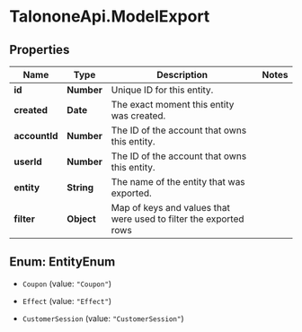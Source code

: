 # TalononeApi.ModelExport

## Properties
Name | Type | Description | Notes
------------ | ------------- | ------------- | -------------
**id** | **Number** | Unique ID for this entity. | 
**created** | **Date** | The exact moment this entity was created. | 
**accountId** | **Number** | The ID of the account that owns this entity. | 
**userId** | **Number** | The ID of the account that owns this entity. | 
**entity** | **String** | The name of the entity that was exported. | 
**filter** | **Object** | Map of keys and values that were used to filter the exported rows | 


<a name="EntityEnum"></a>
## Enum: EntityEnum


* `Coupon` (value: `"Coupon"`)

* `Effect` (value: `"Effect"`)

* `CustomerSession` (value: `"CustomerSession"`)




